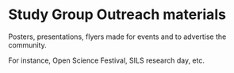 # Study Group Outreach materials

Posters, presentations, flyers made for events and to advertise the community.   
 
For instance, Open Science Festival, SILS research day, etc.


